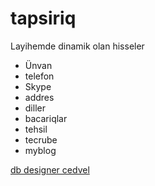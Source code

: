# tapsiriq

Layihemde dinamik olan hisseler

- Ünvan
- telefon
- Skype
- addres
- diller
- bacariqlar
- tehsil
- tecrube
- myblog

[db designer cedvel](https://app.dbdesigner.net/designer/schema/410644)
